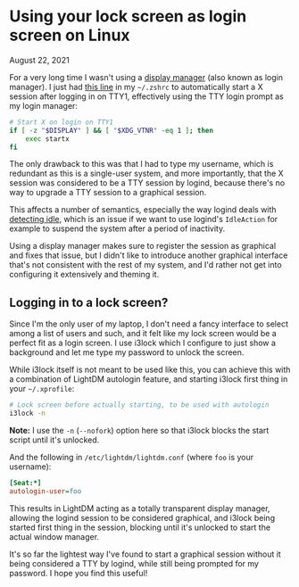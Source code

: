 # Using your lock screen as login screen on Linux
August 22, 2021

For a very long time I wasn't using a [display manager](https://wiki.archlinux.org/title/Display_manager)
(also known as login manager). I just had [this line](https://github.com/valeriangalliat/dotfiles/blob/master/zsh/zshrc.home#L6)
in my `~/.zshrc` to automatically start a X session after logging in on
TTY1, effectively using the TTY login prompt as my login manager:

```sh
# Start X on login on TTY1
if [ -z "$DISPLAY" ] && [ "$XDG_VTNR" -eq 1 ]; then
    exec startx
fi
```

The only drawback to this was that I had to type my username, which is
redundant as this is a single-user system, and more importantly, that
the X session was considered to be a TTY session by logind, because
there's no way to upgrade a TTY session to a graphical session.

This affects a number of semantics, especially the way logind deals with
[detecting idle](https://github.com/systemd/systemd/issues/14053#issuecomment-564138746),
which is an issue if we want to use logind's `IdleAction` for example to
suspend the system after a period of inactivity.

Using a display manager makes sure to register the session as graphical
and fixes that issue, but I didn't like to introduce another graphical
interface that's not consistent with the rest of my system, and I'd
rather not get into configuring it extensively and theming it.

## Logging in to a lock screen?

Since I'm the only user of my laptop, I don't need a fancy interface to
select among a list of users and such, and it felt like my lock screen
would be a perfect fit as a login screen. I use i3lock which I configure
to just show a background and let me type my password to unlock the
screen.

While i3lock itself is not meant to be used like this, you can achieve
this with a combination of LightDM autologin feature, and starting
i3lock first thing in your `~/.xprofile`:

```sh
# Lock screen before actually starting, to be used with autologin
i3lock -n
```

<div class="note">

**Note:** I use the `-n` (`--nofork`) option here so that i3lock blocks
the start script until it's unlocked.

</div>

And the following in `/etc/lightdm/lightdm.conf` (where `foo` is your
username):

```ini
[Seat:*]
autologin-user=foo
```

This results in LightDM acting as a totally transparent display manager,
allowing the logind session to be considered graphical, and i3lock being
started first thing in the session, blocking until it's unlocked to
start the actual window manager.

It's so far the lightest way I've found to start a graphical session
without it being considered a TTY by logind, while still being prompted
for my password. I hope you find this useful!
